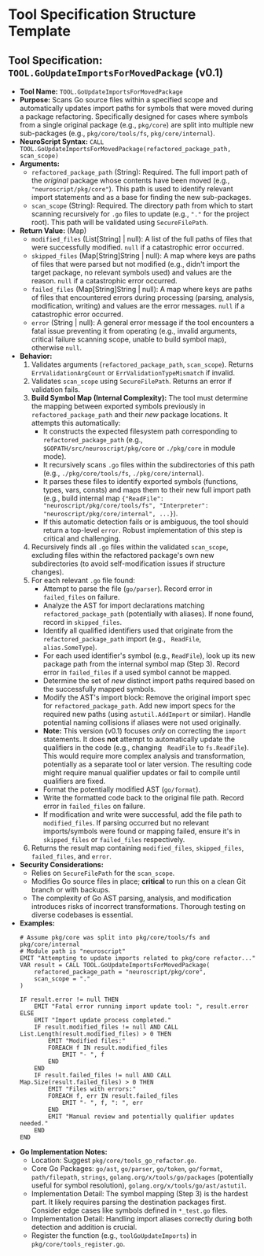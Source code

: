 # Tool Specification Structure Template

## Tool Specification: `TOOL.GoUpdateImportsForMovedPackage` (v0.1)

* **Tool Name:** `TOOL.GoUpdateImportsForMovedPackage`
* **Purpose:** Scans Go source files within a specified scope and automatically updates import paths for symbols that were moved during a package refactoring. Specifically designed for cases where symbols from a single original package (e.g., `pkg/core`) are split into multiple new sub-packages (e.g., `pkg/core/tools/fs`, `pkg/core/internal`).
* **NeuroScript Syntax:** `CALL TOOL.GoUpdateImportsForMovedPackage(refactored_package_path, scan_scope)`
* **Arguments:**
    * `refactored_package_path` (String): Required. The full import path of the *original* package whose contents have been moved (e.g., `"neuroscript/pkg/core"`). This path is used to identify relevant import statements and as a base for finding the new sub-packages.
    * `scan_scope` (String): Required. The directory path from which to start scanning recursively for `.go` files to update (e.g., `"."` for the project root). This path will be validated using `SecureFilePath`.
* **Return Value:** (Map)
    * `modified_files` (List[String] | null): A list of the full paths of files that were successfully modified. `null` if a catastrophic error occurred.
    * `skipped_files` (Map[String]String | null): A map where keys are paths of files that were parsed but not modified (e.g., didn't import the target package, no relevant symbols used) and values are the reason. `null` if a catastrophic error occurred.
    * `failed_files` (Map[String]String | null): A map where keys are paths of files that encountered errors during processing (parsing, analysis, modification, writing) and values are the error messages. `null` if a catastrophic error occurred.
    * `error` (String | null): A general error message if the tool encounters a fatal issue preventing it from operating (e.g., invalid arguments, critical failure scanning scope, unable to build symbol map), otherwise `null`.
* **Behavior:**
    1.  Validates arguments (`refactored_package_path`, `scan_scope`). Returns `ErrValidationArgCount` or `ErrValidationTypeMismatch` if invalid.
    2.  Validates `scan_scope` using `SecureFilePath`. Returns an error if validation fails.
    3.  **Build Symbol Map (Internal Complexity):** The tool must determine the mapping between exported symbols previously in `refactored_package_path` and their *new* package locations. It attempts this automatically:
        * It constructs the expected filesystem path corresponding to `refactored_package_path` (e.g., `$GOPATH/src/neuroscript/pkg/core` or `./pkg/core` in module mode).
        * It recursively scans `.go` files within the subdirectories of this path (e.g., `./pkg/core/tools/fs`, `./pkg/core/internal`).
        * It parses these files to identify exported symbols (functions, types, vars, consts) and maps them to their new full import path (e.g., build internal map `{"ReadFile": "neuroscript/pkg/core/tools/fs", "Interpreter": "neuroscript/pkg/core/internal", ...}`).
        * If this automatic detection fails or is ambiguous, the tool should return a top-level `error`. Robust implementation of this step is critical and challenging.
    4.  Recursively finds all `.go` files within the validated `scan_scope`, excluding files within the refactored package's own new subdirectories (to avoid self-modification issues if structure changes).
    5.  For each relevant `.go` file found:
        * Attempt to parse the file (`go/parser`). Record error in `failed_files` on failure.
        * Analyze the AST for import declarations matching `refactored_package_path` (potentially with aliases). If none found, record in `skipped_files`.
        * Identify all qualified identifiers used that originate from the `refactored_package_path` import (e.g., ` ReadFile`, `alias.SomeType`).
        * For each used identifier's symbol (e.g., `ReadFile`), look up its new package path from the internal symbol map (Step 3). Record error in `failed_files` if a used symbol cannot be mapped.
        * Determine the set of *new* distinct import paths required based on the successfully mapped symbols.
        * Modify the AST's import block: Remove the original import spec for `refactored_package_path`. Add new import specs for the required new paths (using `astutil.AddImport` or similar). Handle potential naming collisions if aliases were not used originally.
        * **Note:** This version (v0.1) focuses *only* on correcting the `import` statements. It does **not** attempt to automatically update the qualifiers in the code (e.g., changing ` ReadFile` to `fs.ReadFile`). This would require more complex analysis and transformation, potentially as a separate tool or later version. The resulting code might require manual qualifier updates or fail to compile until qualifiers are fixed.
        * Format the potentially modified AST (`go/format`).
        * Write the formatted code back to the original file path. Record error in `failed_files` on failure.
        * If modification and write were successful, add the file path to `modified_files`. If parsing occurred but no relevant imports/symbols were found or mapping failed, ensure it's in `skipped_files` or `failed_files` respectively.
    6.  Returns the result map containing `modified_files`, `skipped_files`, `failed_files`, and `error`.
* **Security Considerations:**
    * Relies on `SecureFilePath` for the `scan_scope`.
    * Modifies Go source files in place; **critical** to run this on a clean Git branch or with backups.
    * The complexity of Go AST parsing, analysis, and modification introduces risks of incorrect transformations. Thorough testing on diverse codebases is essential.
* **Examples:**
    ```neuroscript
    # Assume pkg/core was split into pkg/core/tools/fs and pkg/core/internal
    # Module path is "neuroscript"
    EMIT "Attempting to update imports related to pkg/core refactor..."
    VAR result = CALL TOOL.GoUpdateImportsForMovedPackage(
        refactored_package_path = "neuroscript/pkg/core",
        scan_scope = "."
    )

    IF result.error != null THEN
        EMIT "Fatal error running import update tool: ", result.error
    ELSE
        EMIT "Import update process completed."
        IF result.modified_files != null AND CALL List.Length(result.modified_files) > 0 THEN
            EMIT "Modified files:"
            FOREACH f IN result.modified_files
                EMIT "- ", f
            END
        END
        IF result.failed_files != null AND CALL Map.Size(result.failed_files) > 0 THEN
            EMIT "Files with errors:"
            FOREACH f, err IN result.failed_files
                EMIT "- ", f, ": ", err
            END
            EMIT "Manual review and potentially qualifier updates needed."
        END
    END
    ```
* **Go Implementation Notes:**
    * Location: Suggest `pkg/core/tools_go_refactor.go`.
    * Core Go Packages: `go/ast`, `go/parser`, `go/token`, `go/format`, `path/filepath`, `strings`, `golang.org/x/tools/go/packages` (potentially useful for symbol resolution), `golang.org/x/tools/go/ast/astutil`.
    * Implementation Detail: The symbol mapping (Step 3) is the hardest part. It likely requires parsing the destination packages first. Consider edge cases like symbols defined in `*_test.go` files.
    * Implementation Detail: Handling import aliases correctly during both detection and addition is crucial.
    * Register the function (e.g., `toolGoUpdateImports`) in `pkg/core/tools_register.go`.